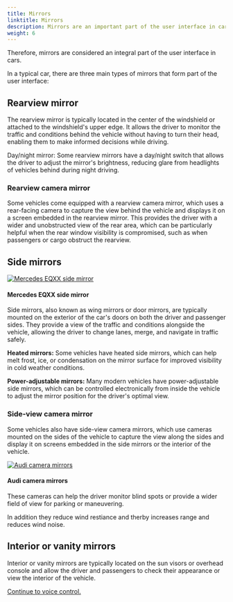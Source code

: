 ```yaml
---
title: Mirrors
linktitle: Mirrors
description: Mirrors are an important part of the user interface in cars. Mirrors serve as a critical visual aid that allows the driver to observe the surroundings of the vehicle, providing essential situational awareness and contributing to safe driving.
weight: 6
---
```

<!-- markdownlint-disable MD033 -->

Therefore, mirrors are considered an integral part of the user interface in cars.

In a typical car, there are three main types of mirrors that form part of the user interface:

## Rearview mirror

The rearview mirror is typically located in the center of the windshield or attached to the windshield's upper edge. It allows the driver to monitor the traffic and conditions behind the vehicle without having to turn their head, enabling them to make informed decisions while driving.

Day/night mirror: Some rearview mirrors have a day/night switch that allows the driver to adjust the mirror's brightness, reducing glare from headlights of vehicles behind during night driving.

### Rearview camera mirror

Some vehicles come equipped with a rearview camera mirror, which uses a rear-facing camera to capture the view behind the vehicle and displays it on a screen embedded in the rearview mirror. This provides the driver with a wider and unobstructed view of the rear area, which can be particularly helpful when the rear window visibility is compromised, such as when passengers or cargo obstruct the rearview.

## Side mirrors

<figur>
    <a href="https://media.evkx.net/multimedia/technology/userinterface/mirrors/eqxxsidemirror.jpg">
        <img src="https://media.evkx.net/multimedia/technology/userinterface/mirrors/eqxxsidemirror_st.jpg" alt="Mercedes EQXX side mirror" title="Mercedes EQXX side mirror" class="img-fluid">
    </a>
    <figcaption><h4>Mercedes EQXX side mirror</h4></figcaption>
</figur>

Side mirrors, also known as wing mirrors or door mirrors, are typically mounted on the exterior of the car's doors on both the driver and passenger sides. They provide a view of the traffic and conditions alongside the vehicle, allowing the driver to change lanes, merge, and navigate in traffic safely.

**Heated mirrors:** Some vehicles have heated side mirrors, which can help melt frost, ice, or condensation on the mirror surface for improved visibility in cold weather conditions.

**Power-adjustable mirrors:** Many modern vehicles have power-adjustable side mirrors, which can be controlled electronically from inside the vehicle to adjust the mirror position for the driver's optimal view.

### Side-view camera mirror

Some vehicles also have side-view camera mirrors, which use cameras mounted on the sides of the vehicle to capture the view along the sides and display it on screens embedded in the side mirrors or the interior of the vehicle. 

<figur>
    <a href="https://media.evkx.net/multimedia/technology/userinterface/mirrors/audivirtualmirrors.jpg">
        <img src="https://media.evkx.net/multimedia/technology/userinterface/mirrors/audivirtualmirrors_st.jpg" alt="Audi camera mirrors" title="Audi camera mirrors" class="img-fluid">
    </a>
    <figcaption><h4>Audi camera mirrors</h4></figcaption>
</figur>

These cameras can help the driver monitor blind spots or provide a wider field of view for parking or maneuvering.

In addition they reduce wind restiance and therby increases range and reduces wind noise.

## Interior or vanity mirrors

Interior or vanity mirrors are typically located on the sun visors or overhead console and allow the driver and passengers to check their appearance or view the interior of the vehicle.

[Continue to voice control.](../voicecontrol/)